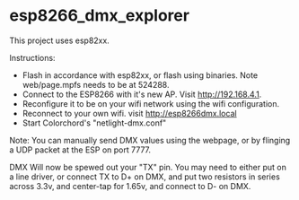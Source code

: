 # esp8266_dmx_explorer

This project uses esp82xx.

Instructions:
 * Flash in accordance with esp82xx, or flash using binaries. Note web/page.mpfs needs to be at 524288.
 * Connect to the ESP8266 with it's new AP. Visit http://192.168.4.1.
 * Reconfigure it to be on your wifi network using the wifi configuration.
 * Reconnect to your own wifi. visit http://esp8266dmx.local
 * Start Colorchord's "netlight-dmx.conf"

Note: You can manually send DMX values using the webpage, or by flinging a UDP packet at the ESP on port 7777.

DMX Will now be spewed out your "TX" pin.  You may need to either put on a line driver, or connect TX to D+ on DMX, and put two resistors in series across 3.3v, and center-tap for 1.65v, and connect to D- on DMX.



